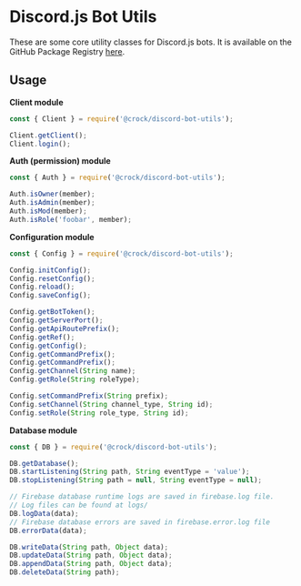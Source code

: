# Discord.js Bot Utils

These are some core utility classes for Discord.js bots. It is available on the GitHub Package Registry [here](https://github.com/crock/discord-bot-utils/packages/39768).

## Usage

**Client module**

```js
const { Client } = require('@crock/discord-bot-utils');

Client.getClient();
Client.login();
```

**Auth (permission) module**

```js
const { Auth } = require('@crock/discord-bot-utils');

Auth.isOwner(member);
Auth.isAdmin(member);
Auth.isMod(member);
Auth.isRole('foobar', member);
```

**Configuration module**

```js
const { Config } = require('@crock/discord-bot-utils');

Config.initConfig();
Config.resetConfig();
Config.reload();
Config.saveConfig();

Config.getBotToken();
Config.getServerPort();
Config.getApiRoutePrefix();
Config.getRef();
Config.getConfig();
Config.getCommandPrefix();
Config.getCommandPrefix();
Config.getChannel(String name);
Config.getRole(String roleType);

Config.setCommandPrefix(String prefix);
Config.setChannel(String channel_type, String id);
Config.setRole(String role_type, String id);
```

**Database module**

```js
const { DB } = require('@crock/discord-bot-utils');

DB.getDatabase();
DB.startListening(String path, String eventType = 'value');
DB.stopListening(String path = null, String eventType = null);

// Firebase database runtime logs are saved in firebase.log file.
// Log files can be found at logs/
DB.logData(data);
// Firebase database errors are saved in firebase.error.log file
DB.errorData(data);

DB.writeData(String path, Object data);
DB.updateData(String path, Object data);
DB.appendData(String path, Object data);
DB.deleteData(String path);
```